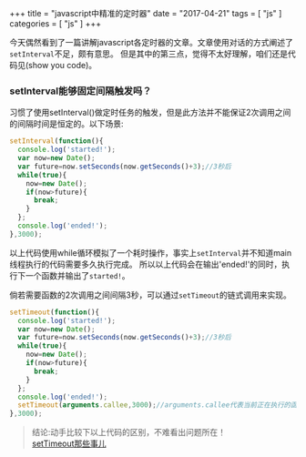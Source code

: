 +++
title = "javascript中精准的定时器"
date = "2017-04-21"
tags = [ "js" ]
categories = [ "js" ]
+++

今天偶然看到了一篇讲解javascript各定时器的文章。文章使用对话的方式阐述了`setInterval`不足，颇有意思。
但是其中的第三点，觉得不太好理解，咱们还是代码见(show you code)。
<!--more-->
### setInterval能够固定间隔触发吗？

习惯了使用setInterval()做定时任务的触发，但是此方法并不能保证2次调用之间的间隔时间是恒定的。以下场景:

```js
setInterval(function(){
  console.log('started!');
  var now=new Date();
  var future=now.setSeconds(now.getSeconds()+3);//3秒后
  while(true){
    now=new Date();
    if(now>future){
      break;
    }
  };
  console.log('ended!');
},3000);
```

以上代码使用while循环模拟了一个耗时操作，事实上`setInterval`并不知道main线程执行的代码需要多久执行完成。
所以以上代码会在输出'ended!'的同时，执行下一个函数并输出了`started!`。

倘若需要函数的2次调用之间间隔3秒，可以通过`setTimeout`的链式调用来实现。

```js
setTimeout(function(){
  console.log('started!');
  var now=new Date();
  var future=now.setSeconds(now.getSeconds()+3);//3秒后
  while(true){
    now=new Date();
    if(now>future){
      break;
    }
  };
  console.log('ended!');
  setTimeout(arguments.callee,3000);//arguments.callee代表当前正在执行的函数，也就是函数本身
},3000);
```

> 结论:动手比较下以上代码的区别，不难看出问题所在！  
[setTimeout那些事儿](http://imweb.io/topic/56ac67fbe39ca21162ae6c78 "点我访问")
